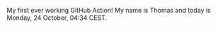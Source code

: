 My first ever working GitHub Action!
My name is Thomas and today is Monday, 24 October, 04:34 CEST. 

